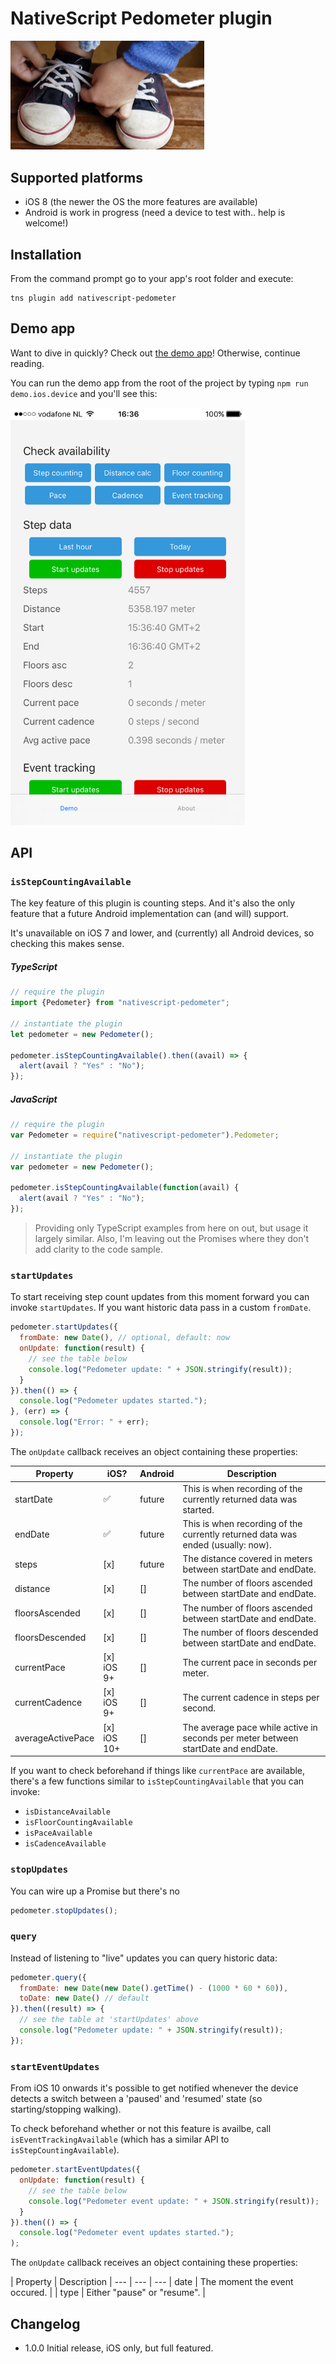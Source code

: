 # NativeScript Pedometer plugin

<img src="https://raw.githubusercontent.com/EddyVerbruggen/nativescript-pedometer/master/tie-shoes.jpg" width="310px"/>

## Supported platforms
* iOS 8 (the newer the OS the more features are available)
* Android is work in progress (need a device to test with.. help is welcome!)

## Installation
From the command prompt go to your app's root folder and execute:

```
tns plugin add nativescript-pedometer
```

## Demo app
Want to dive in quickly? Check out [the demo app](demo)! Otherwise, continue reading.

You can run the demo app from the root of the project by typing `npm run demo.ios.device` and you'll see this:

<img src="https://raw.githubusercontent.com/EddyVerbruggen/nativescript-pedometer/master/demo.png" width="375px"/>


## API

### `isStepCountingAvailable`
The key feature of this plugin is counting steps. And it's also the only feature that a
future Android implementation can (and will) support.

It's unavailable on iOS 7 and lower, and (currently) all Android devices, so checking this makes sense.

##### TypeScript
```js
// require the plugin
import {Pedometer} from "nativescript-pedometer";

// instantiate the plugin
let pedometer = new Pedometer();

pedometer.isStepCountingAvailable().then((avail) => {
  alert(avail ? "Yes" : "No");
});
```

##### JavaScript
```js
// require the plugin
var Pedometer = require("nativescript-pedometer").Pedometer;

// instantiate the plugin
var pedometer = new Pedometer();

pedometer.isStepCountingAvailable(function(avail) {
  alert(avail ? "Yes" : "No");
});
```

> Providing only TypeScript examples from here on out, but usage it largely similar. Also, I'm leaving out the Promises where they don't add clarity to the code sample.

### `startUpdates`
To start receiving step count updates from this moment forward you can invoke `startUpdates`.
If you want historic data pass in a custom `fromDate`.

```js
pedometer.startUpdates({
  fromDate: new Date(), // optional, default: now
  onUpdate: function(result) {
    // see the table below
    console.log("Pedometer update: " + JSON.stringify(result));
  }
}).then(() => {
  console.log("Pedometer updates started.");
}, (err) => {
  console.log("Error: " + err);
});
```

The `onUpdate` callback receives an object containing these properties:

| Property | iOS? | Android | Description |
--- | --- | --- | ---
| startDate | &#9989; | future | This is when recording of the currently returned data was started. |
| endDate | :white_check_mark: | future | This is when recording of the currently returned data was ended (usually: now). |
| steps | [x] | future | The distance covered in meters between startDate and endDate. |
| distance | [x] | [] | The number of floors ascended between startDate and endDate. |
| floorsAscended | [x] | [] | The number of floors ascended between startDate and endDate. |
| floorsDescended | [x] | [] | The number of floors descended between startDate and endDate. |
| currentPace | [x] iOS 9+ | [] | The current pace in seconds per meter. |
| currentCadence | [x] iOS 9+ | [] | The current cadence in steps per second. |
| averageActivePace | [x] iOS 10+ | [] | The average pace while active in seconds per meter between startDate and endDate. |

If you want to check beforehand if things like `currentPace` are available,
there's a few functions similar to `isStepCountingAvailable` that you can invoke:

* `isDistanceAvailable`
* `isFloorCountingAvailable`
* `isPaceAvailable`
* `isCadenceAvailable`

### `stopUpdates`
You can wire up a Promise but there's no 

```js
pedometer.stopUpdates();
```

### `query`
Instead of listening to "live" updates you can query historic data:

```js
pedometer.query({
  fromDate: new Date(new Date().getTime() - (1000 * 60 * 60)),
  toDate: new Date() // default
}).then((result) => {
  // see the table at 'startUpdates' above
  console.log("Pedometer update: " + JSON.stringify(result));
});
```

### `startEventUpdates`
From iOS 10 onwards it's possible to get notified whenever the device detects a switch
between a 'paused' and 'resumed' state (so starting/stopping walking).

To check beforehand whether or not this feature is availbe,
call `isEventTrackingAvailable` (which has a similar API to `isStepCountingAvailable`).

```js
pedometer.startEventUpdates({
  onUpdate: function(result) {
    // see the table below
    console.log("Pedometer event update: " + JSON.stringify(result));
  }
}).then(() => {
  console.log("Pedometer event updates started.");
);
```

The `onUpdate` callback receives an object containing these properties:

| Property | Description |
--- | --- | ---
| date | The moment the event occured. |
| type | Either "pause" or "resume". |

## Changelog
* 1.0.0  Initial release, iOS only, but full featured.

